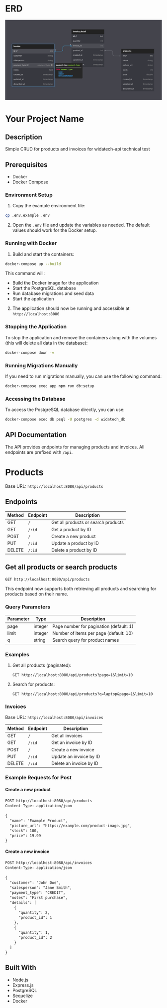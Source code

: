 # ERD
![alt text](image.png)

# Your Project Name

## Description
Simple CRUD for products and invoices for widatech-api technical test

## Prerequisites

- Docker
- Docker Compose

### Environment Setup

1. Copy the example environment file:

```bash
cp .env.example .env
```

2. Open the `.env` file and update the variables as needed. The default values should work for the Docker setup.

### Running with Docker

1. Build and start the containers:

```bash
docker-compose up --build
```

This command will:
- Build the Docker image for the application
- Start the PostgreSQL database
- Run database migrations and seed data
- Start the application

2. The application should now be running and accessible at `http://localhost:8080`

### Stopping the Application
To stop the application and remove the containers along with the volumes (this will delete all data in the database):

```bash
docker-compose down -v
```

### Running Migrations Manually

If you need to run migrations manually, you can use the following command:

```bash
docker-compose exec app npm run db:setup
```

### Accessing the Database

To access the PostgreSQL database directly, you can use:

```bash
docker-compose exec db psql -U postgres -d widatech_db
```

## API Documentation

The API provides endpoints for managing products and invoices. All endpoints are prefixed with `/api`.

# Products

Base URL: `http://localhost:8080/api/products`

## Endpoints

| Method | Endpoint | Description |
|--------|----------|-------------|
| GET    | `/`      | Get all products or search products |
| GET    | `/:id`   | Get a product by ID |
| POST   | `/`      | Create a new product |
| PUT    | `/:id`   | Update a product by ID |
| DELETE | `/:id`   | Delete a product by ID |

## Get all products or search products

```
GET http://localhost:8080/api/products
```

This endpoint now supports both retrieving all products and searching for products based on their name.

### Query Parameters

| Parameter | Type    | Description |
|-----------|---------|-------------|
| page      | integer | Page number for pagination (default: 1) |
| limit     | integer | Number of items per page (default: 10) |
| q         | string  | Search query for product names |

### Examples

1. Get all products (paginated):
   ```
   GET http://localhost:8080/api/products?page=1&limit=10
   ```

2. Search for products:
   ```
   GET http://localhost:8080/api/products?q=laptop&page=1&limit=10
   ```

### Invoices

Base URL: `http://localhost:8080/api/invoices`

| Method | Endpoint | Description |
|--------|----------|-------------|
| GET    | `/`      | Get all invoices |
| GET    | `/:id`   | Get an invoice by ID |
| POST   | `/`      | Create a new invoice |
| PUT    | `/:id`   | Update an invoice by ID |
| DELETE | `/:id`   | Delete an invoice by ID |

### Example Requests for Post
#### Create a new product

```
POST http://localhost:8080/api/products
Content-Type: application/json

{
  "name": "Example Product",
  "picture_url": "https://example.com/product-image.jpg",
  "stock": 100,
  "price": 19.99
}
```

#### Create a new invoice

```
POST http://localhost:8080/api/invoices
Content-Type: application/json

{
  "customer": "John Doe",
  "salesperson": "Jane Smith",
  "payment_type": "CREDIT",
  "notes": "First purchase",
  "details": [
    {
      "quantity": 2,
      "product_id": 1
    },
    {
      "quantity": 1,
      "product_id": 2
    }
  ]
}
```

## Built With

- Node.js
- Express.js
- PostgreSQL
- Sequelize
- Docker